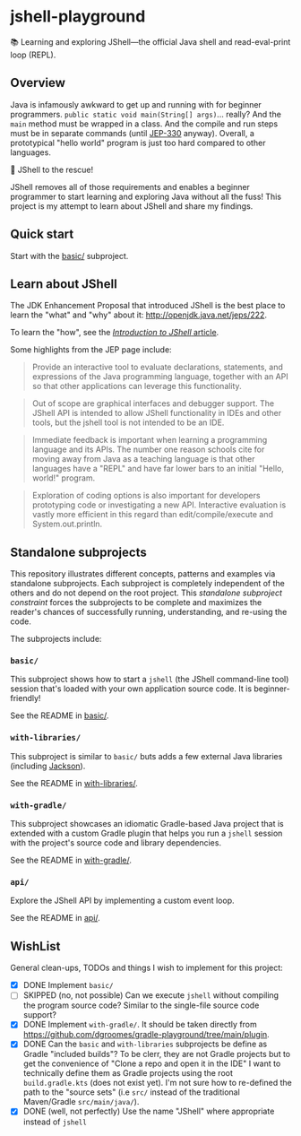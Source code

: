 # jshell-playground

📚 Learning and exploring JShell—the official Java shell and read-eval-print loop (REPL).


## Overview

Java is infamously awkward to get up and running with for beginner programmers. `public static void main(String[] args)`... really?
And the `main` method must be wrapped in a class. And the compile and run steps must be in separate commands (until [JEP-330](https://openjdk.java.net/jeps/330) anyway).
Overall, a prototypical "hello world" program is just too hard compared to other languages.
 
🚀 JShell to the rescue!

JShell removes all of those requirements and enables a beginner programmer to start learning and exploring Java
without all the fuss! This project is my attempt to learn about JShell and share my findings.


## Quick start

Start with the [basic/](basic/) subproject.


## Learn about JShell

The JDK Enhancement Proposal that introduced JShell is the best place to learn the "what" and "why" about it: <http://openjdk.java.net/jeps/222>.

To learn the "how", see the [*Introduction to JShell* article](https://docs.oracle.com/en/java/javase/14/jshell/introduction-jshell.html#GUID-630F27C8-1195-4989-9F6B-2C51D46F52C8).

Some highlights from the JEP page include:

> Provide an interactive tool to evaluate declarations, statements, and expressions of the Java programming language, together with an API so that other applications can leverage this functionality.

> Out of scope are graphical interfaces and debugger support. The JShell API is intended to allow JShell functionality in IDEs and other tools, but the jshell tool is not intended to be an IDE.

> Immediate feedback is important when learning a programming language and its APIs. The number one reason schools cite for moving away from Java as a teaching language is that other languages have a "REPL" and have far lower bars to an initial "Hello, world!" program.

> Exploration of coding options is also important for developers prototyping code or investigating a new API. Interactive evaluation is vastly more efficient in this regard than edit/compile/execute and System.out.println.


## Standalone subprojects

This repository illustrates different concepts, patterns and examples via standalone subprojects. Each subproject is
completely independent of the others and do not depend on the root project. This _standalone subproject constraint_
forces the subprojects to be complete and maximizes the reader's chances of successfully running, understanding, and
re-using the code.

The subprojects include:


### `basic/`

This subproject shows how to start a `jshell` (the JShell command-line tool) session that's loaded with your own application source code. It is beginner-friendly!

See the README in [basic/](basic/).


### `with-libraries/`

This subproject is similar to `basic/` buts adds a few external Java libraries (including [Jackson](https://github.com/FasterXML/jackson)).

See the README in [with-libraries/](with-libraries/).


### `with-gradle/`

This subproject showcases an idiomatic Gradle-based Java project that is extended with a custom Gradle plugin that helps
you run a `jshell` session with the project's source code and library dependencies.

See the README in [with-gradle/](with-gradle/).


### `api/`

Explore the JShell API by implementing a custom event loop.

See the README in [api/](api/).


## WishList

General clean-ups, TODOs and things I wish to implement for this project:

* [x] DONE Implement `basic/`
* [ ] SKIPPED (no, not possible) Can we execute `jshell` without compiling the program source code? Similar to the single-file source code support?
* [x] DONE Implement `with-gradle/`. It should be taken directly from <https://github.com/dgroomes/gradle-playground/tree/main/plugin>.
* [x] DONE Can the `basic` and `with-libraries` subprojects be define as Gradle "included builds"? To be clerr, they are not
  Gradle projects but to get the convenience of "Clone a repo and open it in the IDE" I want to technically define them
  as Gradle projects using the root `build.gradle.kts` (does not exist yet). I'm not sure how to re-defined the path to the
  "source sets" (i.e `src/` instead of the traditional Maven/Gradle `src/main/java/`).
* [x] DONE (well, not perfectly) Use the name "JShell" where appropriate instead of `jshell`

